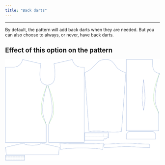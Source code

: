 ```yaml
---
title: "Back darts"
---
```


***

By default, the pattern will add back darts when they are needed.
But you can also choose to always, or never, have back darts.

## Effect of this option on the pattern

![This image shows the effect of this option by superimposing several variants that have a different value for this option](simon_backdarts_sample.svg "Effect of this option on the pattern")
